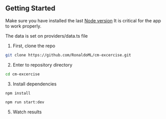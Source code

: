 ## Getting Started

Make sure you have installed the last [Node version](https://nodejs.org/en/download)
It is critical for the app to work properly.

The data is set on providers/data.ts file 

1. First, clone the repo

```bash
git clone https://github.com/RonaldoML/cm-excercise.git
```

2. Enter to repository directory

```bash
cd cm-excercise
```

3. Install dependencies

```bash
npm install
```

```bash
npm run start:dev
```

5. Watch results
